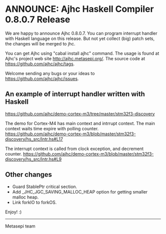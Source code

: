 # ANNOUNCE: Ajhc Haskell Compiler 0.8.0.7 Release

We are happy to announce Ajhc 0.8.0.7.
You can program interrupt handler with Haskell language on this release.
But not yet collect (big) patch sets, the changes will be merged to jhc.

You can get Ajhc using "cabal install ajhc" command.
The usage is found at Ajhc's project web site http://ajhc.metasepi.org/.
The source code at https://github.com/ajhc/ajhc/tags.

Welcome sending any bugs or your ideas to https://github.com/ajhc/ajhc/issues.

## An example of interrupt handler written with Haskell

<https://github.com/ajhc/demo-cortex-m3/tree/master/stm32f3-discovery>

The demo for Cortex-M4 has main context and intrrupt context.
The main context waits time expire with polling counter.
<https://github.com/ajhc/demo-cortex-m3/blob/master/stm32f3-discovery/hs_src/Intr.hs#L17>

The interrupt context is called from clock exception, and decrement counter.
<https://github.com/ajhc/demo-cortex-m3/blob/master/stm32f3-discovery/hs_src/Intr.hs#L9>

## Other changes

* Guard StablePtr critical section.
* Add _JHC_JGC_SAVING_MALLOC_HEAP option for getting smaller malloc heap.
* Link forkIO to forkOS.

Enjoy! :)
- - -
Metasepi team
